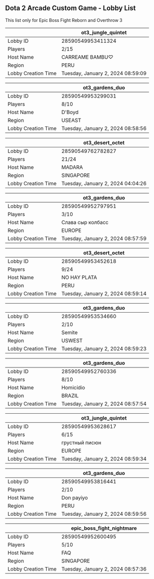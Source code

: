 ## Dota 2 Arcade Custom Game - Lobby List

This list only for Epic Boss Fight Reborn and Overthrow 3

|  | ot3_jungle_quintet |
| ------ | ------ |
| Lobby ID | 28590549953411324 |
| Players | 2/15 |
| Host Name | CARREAME BAMBU♡ |
| Region | PERU |
| Lobby Creation Time | Tuesday, January 2, 2024 08:59:09 |


|  | ot3_gardens_duo |
| ------ | ------ |
| Lobby ID | 28590549953299031 |
| Players | 8/10 |
| Host Name | D'Boyd |
| Region | USEAST |
| Lobby Creation Time | Tuesday, January 2, 2024 08:58:56 |


|  | ot3_desert_octet |
| ------ | ------ |
| Lobby ID | 28590549762782827 |
| Players | 21/24 |
| Host Name | MADARA |
| Region | SINGAPORE |
| Lobby Creation Time | Tuesday, January 2, 2024 04:04:26 |


|  | ot3_gardens_duo |
| ------ | ------ |
| Lobby ID | 28590549952797951 |
| Players | 3/10 |
| Host Name | Слава сыр колбасс |
| Region | EUROPE |
| Lobby Creation Time | Tuesday, January 2, 2024 08:57:59 |


|  | ot3_desert_octet |
| ------ | ------ |
| Lobby ID | 28590549953452618 |
| Players | 9/24 |
| Host Name | NO HAY PLATA |
| Region | PERU |
| Lobby Creation Time | Tuesday, January 2, 2024 08:59:14 |


|  | ot3_gardens_duo |
| ------ | ------ |
| Lobby ID | 28590549953534660 |
| Players | 2/10 |
| Host Name | Semite |
| Region | USWEST |
| Lobby Creation Time | Tuesday, January 2, 2024 08:59:23 |


|  | ot3_gardens_duo |
| ------ | ------ |
| Lobby ID | 28590549952760336 |
| Players | 8/10 |
| Host Name | Homicídio |
| Region | BRAZIL |
| Lobby Creation Time | Tuesday, January 2, 2024 08:57:54 |


|  | ot3_jungle_quintet |
| ------ | ------ |
| Lobby ID | 28590549953628617 |
| Players | 6/15 |
| Host Name | грустный писюн |
| Region | EUROPE |
| Lobby Creation Time | Tuesday, January 2, 2024 08:59:34 |


|  | ot3_gardens_duo |
| ------ | ------ |
| Lobby ID | 28590549953816441 |
| Players | 2/10 |
| Host Name | Don payiyo |
| Region | PERU |
| Lobby Creation Time | Tuesday, January 2, 2024 08:59:56 |


|  | epic_boss_fight_nightmare |
| ------ | ------ |
| Lobby ID | 28590549952600495 |
| Players | 5/10 |
| Host Name | FAQ |
| Region | SINGAPORE |
| Lobby Creation Time | Tuesday, January 2, 2024 08:57:36 |



